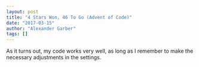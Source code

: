 ```yaml
---
layout: post
title: "4 Stars Won, 46 To Go (Advent of Code)"
date: "2017-03-15"
author: "Alexander Garber"
tags: []
---
```


As it turns out, my code works very well, as long as I remember to make the necessary adjustments in the settings.